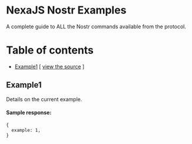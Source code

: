 # NexaJS Nostr Examples

A complete guide to ALL the Nostr commands available from the protocol.

# Table of contents

- [Example1](#example1) [ [view the source](example1.js) ]

## Example1

Details on the current example.

#### Sample response:
```
{
  example: 1,
}
```
